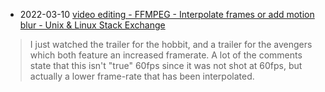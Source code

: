 
- 2022-03-10 [video editing - FFMPEG - Interpolate frames or add motion blur - Unix & Linux Stack Exchange](https://unix.stackexchange.com/questions/178503/ffmpeg-interpolate-frames-or-add-motion-blur)
> I just watched the trailer for the hobbit, and a trailer for the avengers which both feature an increased framerate. A lot of the comments state that this isn't "true" 60fps since it was not shot at 60fps, but actually a lower frame-rate that has been interpolated.
